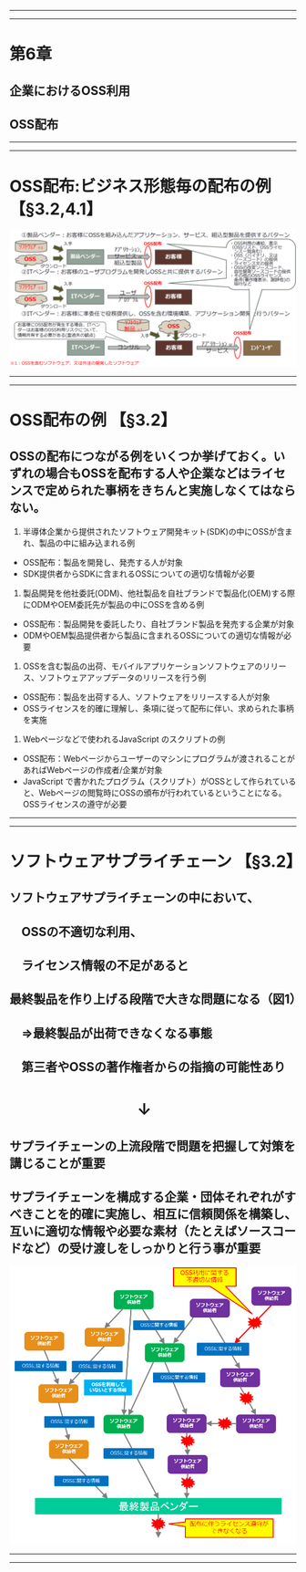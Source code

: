 
---
---
# 第6章
## 企業におけるOSS利用
## OSS配布

---
---
# OSS配布:ビジネス形態毎の配布の例            【§3.2,4.1】

![An example of inbound process](img/OSS_Distribution-1.png)

---
---
# OSS配布の例                                               【§3.2】
## OSSの配布につながる例をいくつか挙げておく。いずれの場合もOSSを配布する人や企業などはライセンスで定められた事柄をきちんと実施しなくてはならない。
1. 半導体企業から提供されたソフトウェア開発キット(SDK)の中にOSSが含まれ、製品の中に組み込まれる例
  - OSS配布：製品を開発し、発売する人が対象
  - SDK提供者からSDKに含まれるOSSについての適切な情報が必要
1. 製品開発を他社委託(ODM)、他社製品を自社ブランドで製品化(OEM)する際にODMやOEM委託先が製品の中にOSSを含める例
  - OSS配布：製品開発を委託したり、自社ブランド製品を発売する企業が対象
  - ODMやOEM製品提供者から製品に含まれるOSSについての適切な情報が必要
1. OSSを含む製品の出荷、モバイルアプリケーションソフトウェアのリリース、ソフトウェアアップデータのリリースを行う例
  - OSS配布：製品を出荷する人、ソフトウェアをリリースする人が対象
  - OSSライセンスを的確に理解し、条項に従って配布に伴い、求められた事柄を実施
1. Webページなどで使われるJavaScript のスクリプトの例
  - OSS配布：Webページからユーザーのマシンにプログラムが渡されることがあればWebページの作成者/企業が対象
  - JavaScript で書かれたプログラム（スクリプト）がOSSとして作られていると、Webページの閲覧時にOSSの頒布が行われているということになる。OSSライセンスの遵守が必要

---
---
# ソフトウェアサプライチェーン     【§3.2】
## ソフトウェアサプライチェーンの中において、
## 　OSSの不適切な利用、
## 　ライセンス情報の不足があると
## 最終製品を作り上げる段階で大きな問題になる（図1）
## 　⇒最終製品が出荷できなくなる事態
## 　第三者やOSSの著作権者からの指摘の可能性あり

# 　　　　　　　　↓

## サプライチェーンの上流段階で問題を把握して対策を講じることが重要
## サプライチェーンを構成する企業・団体それぞれがすべきことを的確に実施し、相互に信頼関係を構築し、互いに適切な情報や必要な素材（たとえばソースコードなど）の受け渡しをしっかりと行う事が重要

![An example of inbound process](img/OSS_Distribution-2.png)


---
---
